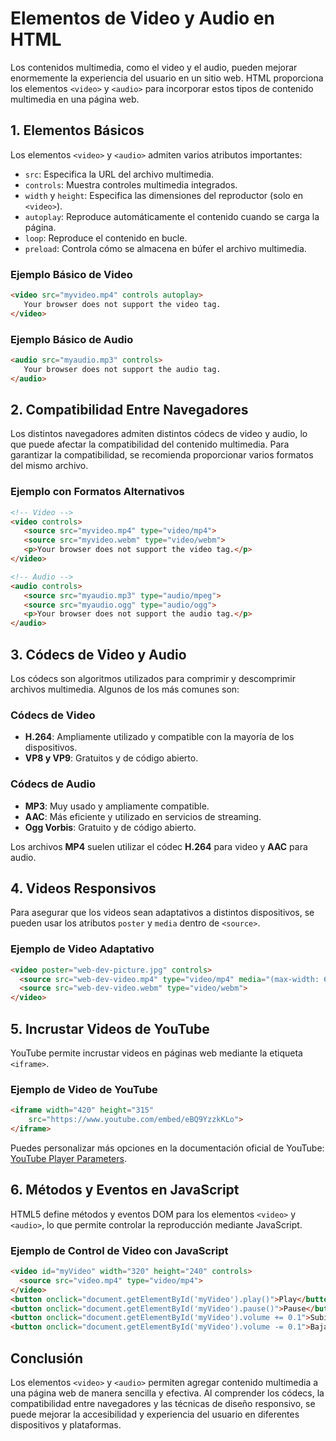 
# Elementos de Video y Audio en HTML

Los contenidos multimedia, como el video y el audio, pueden mejorar enormemente la experiencia del usuario en un sitio web. HTML proporciona los elementos `<video>` y `<audio>` para incorporar estos tipos de contenido multimedia en una página web.

## 1. Elementos Básicos

Los elementos `<video>` y `<audio>` admiten varios atributos importantes:

- `src`: Especifica la URL del archivo multimedia.
- `controls`: Muestra controles multimedia integrados.
- `width` y `height`: Especifica las dimensiones del reproductor (solo en `<video>`).
- `autoplay`: Reproduce automáticamente el contenido cuando se carga la página.
- `loop`: Reproduce el contenido en bucle.
- `preload`: Controla cómo se almacena en búfer el archivo multimedia.

### Ejemplo Básico de Video
```html
<video src="myvideo.mp4" controls autoplay>
   Your browser does not support the video tag.
</video>
```

### Ejemplo Básico de Audio
```html
<audio src="myaudio.mp3" controls>
   Your browser does not support the audio tag.
</audio>
```

## 2. Compatibilidad Entre Navegadores

Los distintos navegadores admiten distintos códecs de video y audio, lo que puede afectar la compatibilidad del contenido multimedia. Para garantizar la compatibilidad, se recomienda proporcionar varios formatos del mismo archivo.

### Ejemplo con Formatos Alternativos
```html
<!-- Video -->
<video controls>
   <source src="myvideo.mp4" type="video/mp4">
   <source src="myvideo.webm" type="video/webm">
   <p>Your browser does not support the video tag.</p>
</video>

<!-- Audio -->
<audio controls>
   <source src="myaudio.mp3" type="audio/mpeg">
   <source src="myaudio.ogg" type="audio/ogg">
   <p>Your browser does not support the audio tag.</p>
</audio>
```

## 3. Códecs de Video y Audio

Los códecs son algoritmos utilizados para comprimir y descomprimir archivos multimedia. Algunos de los más comunes son:

### Códecs de Video
- **H.264**: Ampliamente utilizado y compatible con la mayoría de los dispositivos.
- **VP8 y VP9**: Gratuitos y de código abierto.

### Códecs de Audio
- **MP3**: Muy usado y ampliamente compatible.
- **AAC**: Más eficiente y utilizado en servicios de streaming.
- **Ogg Vorbis**: Gratuito y de código abierto.

Los archivos **MP4** suelen utilizar el códec **H.264** para video y **AAC** para audio.

## 4. Videos Responsivos

Para asegurar que los videos sean adaptativos a distintos dispositivos, se pueden usar los atributos `poster` y `media` dentro de `<source>`.

### Ejemplo de Video Adaptativo
```html
<video poster="web-dev-picture.jpg" controls>
  <source src="web-dev-video.mp4" type="video/mp4" media="(max-width: 600px)">
  <source src="web-dev-video.webm" type="video/webm">
</video>
```

## 5. Incrustar Videos de YouTube

YouTube permite incrustar videos en páginas web mediante la etiqueta `<iframe>`.

### Ejemplo de Video de YouTube
```html
<iframe width="420" height="315"
    src="https://www.youtube.com/embed/eBQ9YzzkKLo">
</iframe>
```

Puedes personalizar más opciones en la documentación oficial de YouTube: [YouTube Player Parameters](https://developers.google.com/youtube/player_parameters).

## 6. Métodos y Eventos en JavaScript

HTML5 define métodos y eventos DOM para los elementos `<video>` y `<audio>`, lo que permite controlar la reproducción mediante JavaScript.

### Ejemplo de Control de Video con JavaScript
```html
<video id="myVideo" width="320" height="240" controls>
  <source src="video.mp4" type="video/mp4">
</video>
<button onclick="document.getElementById('myVideo').play()">Play</button>
<button onclick="document.getElementById('myVideo').pause()">Pause</button>
<button onclick="document.getElementById('myVideo').volume += 0.1">Subir Volumen</button>
<button onclick="document.getElementById('myVideo').volume -= 0.1">Bajar Volumen</button>
```

## Conclusión

Los elementos `<video>` y `<audio>` permiten agregar contenido multimedia a una página web de manera sencilla y efectiva. Al comprender los códecs, la compatibilidad entre navegadores y las técnicas de diseño responsivo, se puede mejorar la accesibilidad y experiencia del usuario en diferentes dispositivos y plataformas.
